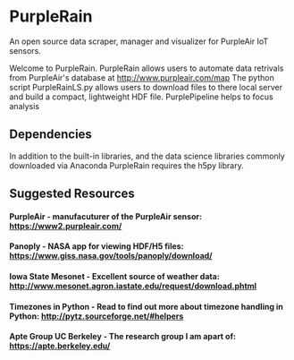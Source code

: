 # PurpleRain
An open source data scraper, manager and visualizer for PurpleAir IoT sensors.

Welcome to PurpleRain. PurpleRain allows users to automate data retrivals from PurpleAir's database at http://www.purpleair.com/map
The python script PurpleRainLS.py allows users to download files to there local server and build a compact, lightweight HDF file.
PurplePipeline helps to focus analysis



## Dependencies
In addition to the built-in libraries, and the data science libraries commonly downloaded via Anaconda PurpleRain requires the h5py library.


## Suggested Resources
#### PurpleAir - manufacuturer of the PurpleAir sensor: https://www2.purpleair.com/
#### Panoply - NASA app for viewing HDF/H5 files: https://www.giss.nasa.gov/tools/panoply/download/
#### Iowa State Mesonet - Excellent source of weather data: http://www.mesonet.agron.iastate.edu/request/download.phtml
#### Timezones in Python - Read to find out more about timezone handling in Python: http://pytz.sourceforge.net/#helpers
#### Apte Group UC Berkeley - The research group I am apart of: https://apte.berkeley.edu/
